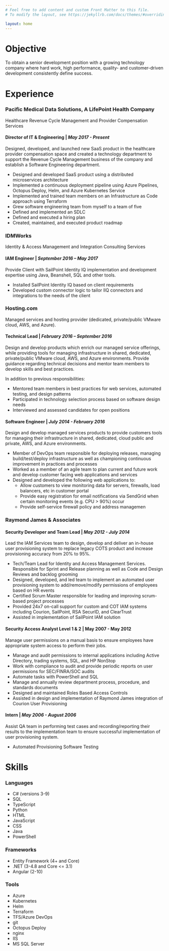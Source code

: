 ```yaml
---
# Feel free to add content and custom Front Matter to this file.
# To modify the layout, see https://jekyllrb.com/docs/themes/#overriding-theme-defaults

layout: home
---
```


# Objective

To obtain a senior development position with a growing technology company where hard work, high performance, quality- and 
customer-driven development consistently define success.

# Experience
### Pacific Medical Data Solutions, A LifePoint Health Company

Healthcare Revenue Cycle Management and Provider Compensation Services

#### Director of IT & Engineering | *May 2017 - Present*

Designed, developed, and launched new SaaS product in the healthcare provider compensation space and created a technology 
department to support the Revenue Cycle Management business of the company and establish a Software Engineering department.

* Designed and developed SaaS product using a distributed microservices architecture
* Implemented a continuous deployment pipeline using Azure Pipelines, Octopus Deploy, Helm, and Azure Kubernetes Service
* Implemented and trained team members on an Infrastructure as Code approach using Terraform
* Grew software engineering team from myself to a team of five
* Defined and implemented an SDLC
* Defined and executed a hiring plan
* Created, maintained, and executed product roadmap

### IDMWorks

Identity & Access Management and Integration Consulting Services

#### IAM Engineer | *September 2016 – May 2017*

Provide Client with SailPoint Identity IQ implementation and development expertise using Java, Beanshell, SQL and other tools.

* Installed SailPoint Identity IQ based on client requirements
* Developed custom connector logic to tailor IIQ connectors and integrations to the needs of the client

### Hosting.com

Managed services and hosting provider (dedicated, private/public VMware cloud, AWS, and Azure).

#### Technical Lead | *February 2016 – September 2016*

Design and develop products which enrich our managed service offerings, while providing tools for managing infrastructure in shared, dedicated, private/public VMware cloud, AWS, and Azure environments. Provide guidance regarding technical decisions and mentor team members to develop skills and best practices.

In addition to previous responsibilities:
* Mentored team members in best practices for web services, automated testing, and design patterns
* Participated in technology selection process based on software design needs
* Interviewed and assessed candidates for open positions

#### Software Engineer | *July 2014 - February 2016*

Design and develop managed services products to provide customers tools for managing their infrastructure in shared, dedicated, cloud public and private, AWS, and Azure environments.
* Member of DevOps team responsible for deploying releases, managing build/test/deploy infrastructure as well as championing 
continuous improvement in practices and processes
* Worked as a member of an agile team to plan current and future work and develop customer facing web applications and 
services
* Designed and developed the following web applications to:
    * Allow customers to view monitoring data for servers, firewalls, load balancers, etc in customer portal
    * Provide easy registration for email notifications via SendGrid when certain monitoring events (e.g. CPU > 90%) occur
    * Provide self-service firewall policy and address managemen

### Raymond James & Associates

#### Security Developer and Team Lead | *May 2012 - July 2014*

Lead the IAM Services team to design, develop and deliver an in-house user provisioning system to replace legacy COTS product and increase provisioning accuracy from 20% to 95%.

* Tech/Team Lead for Identity and Access Management Services. Responsible for Sprint and Release planning as well as Code 
and Design Reviews and backlog grooming
* Designed, developed, and led team to implement an automated user provisioning system to add/remove/modify permissions of 
employees based on HR events
* Certified Scrum Master responsible for leading and improving scrum-based project processes
* Provided 24x7 on-call support for custom and COT IAM systems including Courion, SailPoint, RSA SecurID, and ClearTrust
* Assisted in implementation of SailPoint IAM solution

#### Security Access Analyst Level 1 & 2 | May 2007 - May 2012

Manage user permissions on a manual basis to ensure employees have appropriate system access to perform their jobs.

* Manage and audit permissions to internal applications including Active Directory, trading systems, SQL, and HP NonStop
* Work with compliance to audit and provide periodic reports on user permissions for SEC/FINRA/SOC audits
* Automate tasks with PowerShell and SQL
* Manage and annually review department process, procedure, and standards documents
* Designed and maintained Roles Based Access Controls
* Assisted in design and implementation of Raymond James integration of Courion User Provisioning

#### Intern | *May 2006 - August 2006*

Assist QA team in performing test cases and recording/reporting their results to the implementation team to ensure successful implementation of user provisioning system.
* Automated Provisioning Software Testing

# Skills
### Languages 

* C# (versions 3-9)
* SQL
* TypeScript
* Python
* HTML
* JavaScript
* CSS
* Java
* PowerShell

### Frameworks

* Entity Framework (4+ and Core)
* .NET (3-4.8 and Core <= 3.1)
* Angular (2-10)

### Tools 

* Azure
* Kubernetes
* Helm
* Terraform
* TFS/Azure DevOps
* git
* Octopus Deploy
* nginx
* IIS
* MS SQL Server